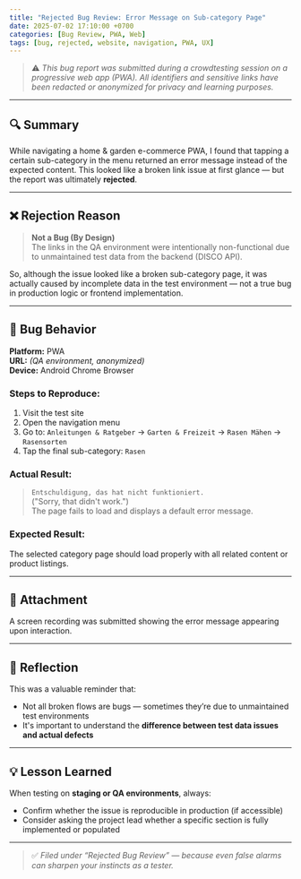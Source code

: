 ```yaml
---
title: "Rejected Bug Review: Error Message on Sub-category Page"
date: 2025-07-02 17:10:00 +0700
categories: [Bug Review, PWA, Web]
tags: [bug, rejected, website, navigation, PWA, UX]
---
```


> ⚠️ _This bug report was submitted during a crowdtesting session on a progressive web app (PWA). All identifiers and sensitive links have been redacted or anonymized for privacy and learning purposes._

---

## 🔍 Summary

While navigating a home & garden e-commerce PWA, I found that tapping a certain sub-category in the menu returned an error message instead of the expected content. This looked like a broken link issue at first glance — but the report was ultimately **rejected**.

---

## ❌ Rejection Reason

> **Not a Bug (By Design)**  
> The links in the QA environment were intentionally non-functional due to unmaintained test data from the backend (DISCO API).

So, although the issue looked like a broken sub-category page, it was actually caused by incomplete data in the test environment — not a true bug in production logic or frontend implementation.

---

## 🧪 Bug Behavior

**Platform:** PWA  
**URL:** *(QA environment, anonymized)*  
**Device:** Android Chrome Browser  

### Steps to Reproduce:
1. Visit the test site  
2. Open the navigation menu  
3. Go to: `Anleitungen & Ratgeber` → `Garten & Freizeit` → `Rasen Mähen` → `Rasensorten`  
4. Tap the final sub-category: `Rasen`

### Actual Result:
> `Entschuldigung, das hat nicht funktioniert.`  
> ("Sorry, that didn't work.")  
The page fails to load and displays a default error message.

### Expected Result:
The selected category page should load properly with all related content or product listings.

---

## 🎥 Attachment

A screen recording was submitted showing the error message appearing upon interaction.

---

## 🧠 Reflection

This was a valuable reminder that:
- Not all broken flows are bugs — sometimes they’re due to unmaintained test environments  
- It's important to understand the **difference between test data issues and actual defects**

---

## 💡 Lesson Learned

When testing on **staging or QA environments**, always:
- Confirm whether the issue is reproducible in production (if accessible)  
- Consider asking the project lead whether a specific section is fully implemented or populated

---

> ✅ *Filed under “Rejected Bug Review” — because even false alarms can sharpen your instincts as a tester.*
